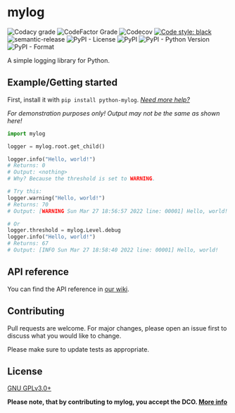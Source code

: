 # mylog

![Codacy grade](https://img.shields.io/codacy/grade/60939547f7b344bea1094f4c90ee69bb)
![CodeFactor Grade](https://img.shields.io/codefactor/grade/github/koviubi56/mylog/main)
![Codecov](https://img.shields.io/codecov/c/github/koviubi56/mylog)
[![Code style: black](https://img.shields.io/badge/code%20style-black-000000.svg)](https://github.com/psf/black)
![semantic-release](https://img.shields.io/badge/%F0%9F%93%A6%F0%9F%9A%80-semantic--release-e10079.svg)
![PyPI - License](https://img.shields.io/pypi/l/python-mylog)
![PyPI](https://img.shields.io/pypi/v/python-mylog)
![PyPI - Python Version](https://img.shields.io/pypi/pyversions/python-mylog)
![PyPI - Format](https://img.shields.io/pypi/format/python-mylog)

A simple logging library for Python.

## Example/Getting started

First, install it with `pip install python-mylog`. [_Need more help?_](https://packaging.python.org/en/latest/tutorials/installing-packages/)

_For demonstration purposes only! Output may not be the same as shown here!_

```py
import mylog

logger = mylog.root.get_child()

logger.info("Hello, world!")
# Returns: 0
# Output: <nothing>
# Why? Because the threshold is set to WARNING.

# Try this:
logger.warning("Hello, world!")
# Returns: 70
# Output: [WARNING Sun Mar 27 18:56:57 2022 line: 00001] Hello, world!

# Or
logger.threshold = mylog.Level.debug
logger.info("Hello, world!")
# Returns: 67
# Output: [INFO Sun Mar 27 18:58:40 2022 line: 00001] Hello, world!
```

## API reference

You can find the API reference in [our wiki](https://github.com/koviubi56/mylog/wiki/API-Reference).

## Contributing

Pull requests are welcome. For major changes, please open an issue first to discuss what you would like to change.

Please make sure to update tests as appropriate.

## License

[GNU GPLv3.0+](LICENSE)

**Please note, that by contributing to mylog, you accept the DCO. [More info](CONTRIBUTING.md#dco)**

